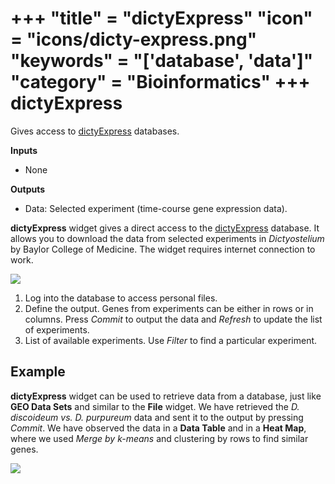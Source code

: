 +++
"title" = "dictyExpress"
"icon" = "icons/dicty-express.png"
"keywords" = "['database', 'data']"
"category" = "Bioinformatics"
+++
dictyExpress
============

Gives access to [dictyExpress](https://dictyexpress.research.bcm.edu)
databases.

**Inputs**
- None

**Outputs**
- Data: Selected experiment (time-course gene expression data).


**dictyExpress** widget gives a direct access to the [dictyExpress](https://dictyexpress.research.bcm.edu) database. It allows you to download the data from selected experiments in *Dictyostelium* by Baylor College of Medicine. The widget requires internet connection to work.

![](/images/dicty_express/dictyExpress-stamped.png)

1. Log into the database to access personal files.
2. Define the output. Genes from experiments can be either in rows or in columns. Press *Commit* to output the data and *Refresh* to update the list of experiments.
3. List of available experiments. Use *Filter* to find a particular experiment.

Example
-------

**dictyExpress** widget can be used to retrieve data from a database, just like **GEO Data Sets** and similar to the **File** widget. We have retrieved the *D. discoideum vs. D. purpureum* data and sent it to the output by pressing *Commit*. We have observed the data in a **Data Table** and in a **Heat Map**, where we used *Merge by k-means* and clustering by rows to find similar genes.

![](/images/dicty_express/dictyExpress-Example.png)
